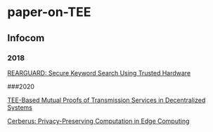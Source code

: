 # paper-on-TEE

## **Infocom**

### 2018

[REARGUARD: Secure Keyword Search Using Trusted Hardware](https://ieeexplore.ieee.org/document/8485838)

###2020

[TEE-Based Mutual Proofs of Transmission Services in Decentralized Systems](https://ieeexplore.ieee.org/document/9162764)

[Cerberus: Privacy-Preserving Computation in Edge Computing](https://ieeexplore.ieee.org/document/9162942)

